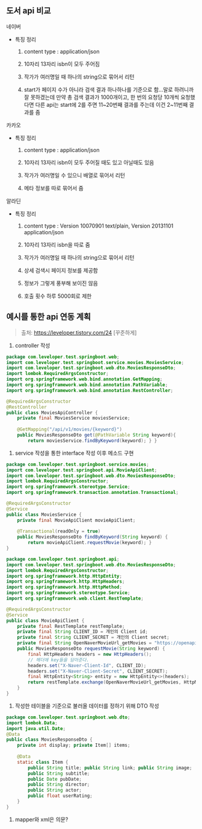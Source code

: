 ## 도서 api 비교

네이버

- 특징 정리

  1. content type : application/json

  2. 10자리 13자리 isbn이 모두 주어짐

  3. 작가가 여러명일 때 하나의 string으로 묶어서 리턴

  4. start가 페이지 수가 아니라 검색 결과 하나하나를 기준으로 함...말로 하려니까 잘 못하겠는데 만약 총 검색 결과가 1000개이고, 한 번의 요청당 10개씩 요청했다면 다른 api는 start에 2를 주면 11~20번째 결과를   주는데 이건 2~11번째 결과를 줌

카카오

- 특징 정리

  1. content type : application/json

  2. 10자리 13자리 isbn이 모두 주어질 때도 있고 아닐때도 있음

  3. 작가가 여러명일 수 있으니 배열로 묶어서 리턴

  4. 메타 정보를 따로 묶어서 줌

알라딘 

- 특징 정리

  1. content type : Version 10070901 text/plain, Version 20131101 application/json

  2. 10자리 13자리 isbn을 따로 줌

  3. 작가가 여러명일 때 하나의 string으로 묶어서 리턴

  4. 상세 검색시 페이지 정보를 제공함

  5. 정보가 그렇게 풍부해 보이진 않음

  6. 호출 횟수 하루 5000회로 제한



## 예시를 통한 api 연동 계획

> 출처: https://leveloper.tistory.com/24 [꾸준하게]

1. controller 작성

```java
package com.leveloper.test.springboot.web; 
import com.leveloper.test.springboot.service.movies.MoviesService; 
import com.leveloper.test.springboot.web.dto.MoviesResponseDto; 
import lombok.RequiredArgsConstructor; 
import org.springframework.web.bind.annotation.GetMapping; 
import org.springframework.web.bind.annotation.PathVariable; 
import org.springframework.web.bind.annotation.RestController; 

@RequiredArgsConstructor 
@RestController 
public class MoviesApiController { 
    private final MoviesService moviesService; 
    
    @GetMapping("/api/v1/movies/{keyword}") 
    public MoviesResponseDto get(@PathVariable String keyword){ 
        return moviesService.findByKeyword(keyword); } }
```



1. service 작성을 통한 interface 작성 이후 메소드 구현

```java
package com.leveloper.test.springboot.service.movies; 
import com.leveloper.test.springboot.api.MovieApiClient; 
import com.leveloper.test.springboot.web.dto.MoviesResponseDto; 
import lombok.RequiredArgsConstructor; 
import org.springframework.stereotype.Service; 
import org.springframework.transaction.annotation.Transactional; 

@RequiredArgsConstructor 
@Service 
public class MoviesService {
    private final MovieApiClient movieApiClient; 
    
    @Transactional(readOnly = true) 
    public MoviesResponseDto findByKeyword(String keyword) { 
        return movieApiClient.requestMovie(keyword); } 
}
```

```java
package com.leveloper.test.springboot.api; 
import com.leveloper.test.springboot.web.dto.MoviesResponseDto; 
import lombok.RequiredArgsConstructor; 
import org.springframework.http.HttpEntity; 
import org.springframework.http.HttpHeaders; 
import org.springframework.http.HttpMethod; 
import org.springframework.stereotype.Service; 
import org.springframework.web.client.RestTemplate; 

@RequiredArgsConstructor 
@Service 
public class MovieApiClient { 
    private final RestTemplate restTemplate; 
    private final String CLIENT_ID = 개인의 Client id; 
    private final String CLIENT_SECRET = 개인의 Client secret; 
    private final String OpenNaverMovieUrl_getMovies = "https://openapi.naver.com/v1/search/movie.json?query={keyword}"; 
    public MoviesResponseDto requestMovie(String keyword) { 
        final HttpHeaders headers = new HttpHeaders(); 
        // 헤더에 key들을 담아준다. 
        headers.set("X-Naver-Client-Id", CLIENT_ID); 
        headers.set("X-Naver-Client-Secret", CLIENT_SECRET); 
        final HttpEntity<String> entity = new HttpEntity<>(headers); 
        return restTemplate.exchange(OpenNaverMovieUrl_getMovies, HttpMethod.GET, entity, MoviesResponseDto.class, keyword).getBody(); 
    } 
}

```



1. 작성한 테이블을 기준으로 불러올 데이터를 정하기 위해 DTO 작성

```java
package com.leveloper.test.springboot.web.dto; 
import lombok.Data; 
import java.util.Date; 
@Data 
public class MoviesResponseDto {
    private int display; private Item[] items; 
    
    @Data 
    static class Item { 
        public String title; public String link; public String image; 
        public String subtitle; 
        public Date pubDate;
        public String director; 
        public String actor; 
        public float userRating; 
    } 
}
```



1. mapper와 xml은 의문?